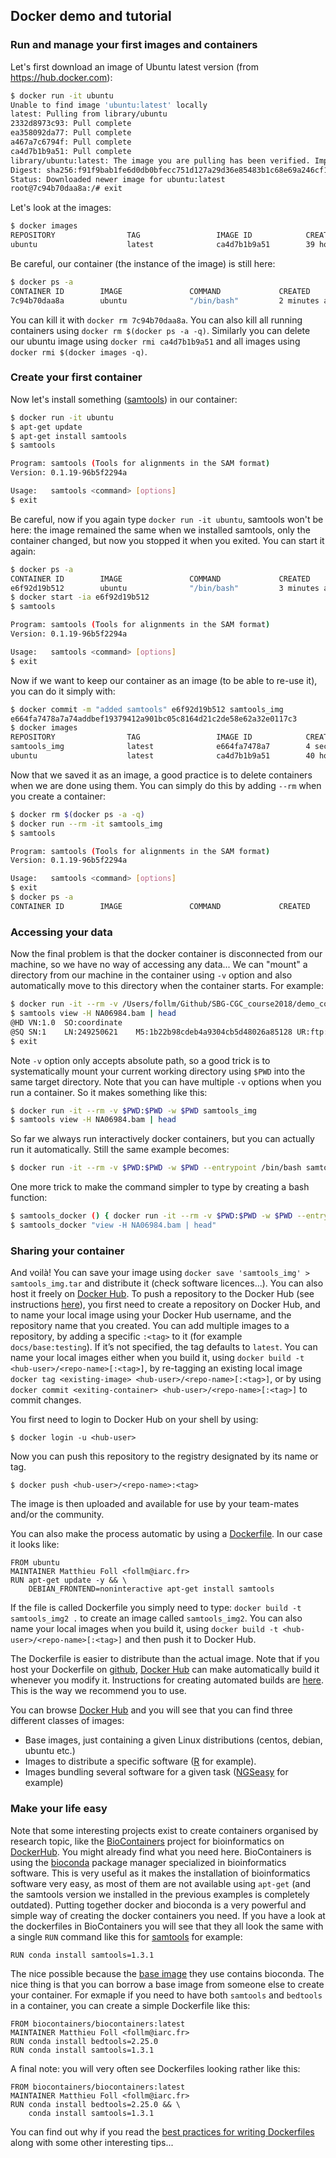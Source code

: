 ## Docker demo and tutorial

### Run and manage your first images and containers

Let's first download an image of Ubuntu latest version (from https://hub.docker.com):
```bash
$ docker run -it ubuntu
Unable to find image 'ubuntu:latest' locally
latest: Pulling from library/ubuntu
2332d8973c93: Pull complete
ea358092da77: Pull complete
a467a7c6794f: Pull complete
ca4d7b1b9a51: Pull complete
library/ubuntu:latest: The image you are pulling has been verified. Important: image verification is a tech preview feature and should not be relied on to provide security.
Digest: sha256:f91f9bab1fe6d0db0bfecc751d127a29d36e85483b1c68e69a246cf1df9b4251
Status: Downloaded newer image for ubuntu:latest
root@7c94b70daa8a:/# exit
```

Let's look at the images:
```bash
$ docker images
REPOSITORY                TAG                 IMAGE ID            CREATED             VIRTUAL SIZE
ubuntu                    latest              ca4d7b1b9a51        39 hours ago        187.9 MB
```

Be careful, our container (the instance of the image) is still here:
```bash
$ docker ps -a
CONTAINER ID        IMAGE               COMMAND             CREATED             STATUS                     PORTS               NAMES
7c94b70daa8a        ubuntu              "/bin/bash"         2 minutes ago       Exited (0) 2 minutes ago                       jovial_hypatia
```

You can kill it with `docker rm 7c94b70daa8a`. You can also kill all running containers using `docker rm $(docker ps -a -q)`. Similarly you can delete our ubuntu image using `docker rmi ca4d7b1b9a51` and all images using `docker rmi $(docker images -q)`.

### Create your first container

Now let's install something ([samtools](http://www.htslib.org)) in our container:
```bash
$ docker run -it ubuntu
$ apt-get update
$ apt-get install samtools
$ samtools

Program: samtools (Tools for alignments in the SAM format)
Version: 0.1.19-96b5f2294a

Usage:   samtools <command> [options]
$ exit
```

Be careful, now if you again type `docker run -it ubuntu`, samtools won't be here: the image remained the same when we installed samtools, only the container changed, but now you stopped it when you exited. You can start it again:
```bash
$ docker ps -a
CONTAINER ID        IMAGE               COMMAND             CREATED             STATUS                          PORTS               NAMES
e6f92d19b512        ubuntu              "/bin/bash"         3 minutes ago       Exited (1) About a minute ago                       mad_goodall
$ docker start -ia e6f92d19b512
$ samtools

Program: samtools (Tools for alignments in the SAM format)
Version: 0.1.19-96b5f2294a

Usage:   samtools <command> [options]
$ exit
```

Now if we want to keep our container as an image (to be able to re-use it), you can do it simply with:
```bash
$ docker commit -m "added samtools" e6f92d19b512 samtools_img
e664fa7478a7a74addbef19379412a901bc05c8164d21c2de58e62a32e0117c3
$ docker images
REPOSITORY                TAG                 IMAGE ID            CREATED             VIRTUAL SIZE
samtools_img              latest              e664fa7478a7        4 seconds ago       211.5 MB
ubuntu                    latest              ca4d7b1b9a51        40 hours ago        187.9 MB
```

Now that we saved it as an image, a good practice is to delete containers when we are done using them. You can simply do this by adding `--rm` when you create a container:
```bash
$ docker rm $(docker ps -a -q)
$ docker run --rm -it samtools_img
$ samtools

Program: samtools (Tools for alignments in the SAM format)
Version: 0.1.19-96b5f2294a

Usage:   samtools <command> [options]
$ exit
$ docker ps -a
CONTAINER ID        IMAGE               COMMAND             CREATED             STATUS              PORTS               NAMES
```

### Accessing your data

Now the final problem is that the docker container is disconnected from our machine, so we have no way of accessing any data... We can "mount" a directory from our machine in the container using `-v` option and also automatically move to this directory when the container starts. For example:
```bash
$ docker run -it --rm -v /Users/follm/Github/SBG-CGC_course2018/demo_code:/data -w /data samtools_img
$ samtools view -H NA06984.bam | head
@HD	VN:1.0	SO:coordinate
@SQ	SN:1	LN:249250621	M5:1b22b98cdeb4a9304cb5d48026a85128	UR:ftp://ftp.1000genomes.ebi.ac.uk/vol1/ftp/technical/reference/phase2_reference_assembly_sequence/hs37d5.fa.gz	AS:NCBI37	SP:Human
$ exit
```

Note `-v` option only accepts absolute path, so a good trick is to systematically mount your current working directory using `$PWD` into the same target directory. Note that you can have multiple `-v` options when you run a container. So it makes something like this:
```bash
$ docker run -it --rm -v $PWD:$PWD -w $PWD samtools_img
$ samtools view -H NA06984.bam | head
```

So far we always run interactively docker containers, but you can actually run it automatically. Still the same example becomes:
```bash
$ docker run -it --rm -v $PWD:$PWD -w $PWD --entrypoint /bin/bash samtools_img -c "samtools view -H NA06984.bam | head"
```

One more trick to make the command simpler to type by creating a bash function:
```bash
$ samtools_docker () { docker run -it --rm -v $PWD:$PWD -w $PWD --entrypoint /bin/bash samtools_img -c "samtools $@"; }
$ samtools_docker "view -H NA06984.bam | head"
```

### Sharing your container

And voilà! You can save your image using `docker save 'samtools_img' > samtools_img.tar` and distribute it (check software licences...). You can also host it freely on [Docker Hub](https://hub.docker.com). To push a repository to the Docker Hub (see instructions [here](https://docs.docker.com/docker-hub/repos/)), you first need to create a repository on Docker Hub, and to name your local image using your Docker Hub username, and the repository name that you created. You can add multiple images to a repository, by adding a specific `:<tag>` to it (for example `docs/base:testing`). If it’s not specified, the tag defaults to `latest`. You can name your local images either when you build it, using `docker build -t <hub-user>/<repo-name>[:<tag>]`, by re-tagging an existing local image `docker tag <existing-image> <hub-user>/<repo-name>[:<tag>]`, or by using `docker commit <exiting-container> <hub-user>/<repo-name>[:<tag>]` to commit changes.

You first need to login to Docker Hub on your shell by using:
```
$ docker login -u <hub-user>
```
Now you can push this repository to the registry designated by its name or tag.
```
$ docker push <hub-user>/<repo-name>:<tag>
```
The image is then uploaded and available for use by your team-mates and/or the community.

You can also make the process automatic by using a [Dockerfile](http://docs.docker.com/engine/reference/builder/). In our case it looks like:
```
FROM ubuntu
MAINTAINER Matthieu Foll <follm@iarc.fr>
RUN apt-get update -y && \
    DEBIAN_FRONTEND=noninteractive apt-get install samtools
```

If the file is called Dockerfile you simply need to type: `docker build -t samtools_img2 .` to create an image called `samtools_img2`. You can also name your local images when you build it, using `docker build -t <hub-user>/<repo-name>[:<tag>]` and then push it to Docker Hub.

The Dockerfile is easier to distribute than the actual image. Note that if you host your Dockerfile on [github](https://github.com), [Docker Hub](https://hub.docker.com) can make automatically build it whenever you modify it. Instructions for creating automated builds are [here](https://docs.docker.com/docker-hub/builds/). This is the way we recommend you to use.

You can browse [Docker Hub](https://hub.docker.com) and you will see that you can find three different classes of images:
- Base images, just containing a given Linux distributions (centos, debian, ubuntu etc.)
- Images to distribute a specific software ([R](https://hub.docker.com/_/r-base/) for example).
- Images bundling several software for a given task ([NGSeasy](https://hub.docker.com/r/compbio/ngseasy-base/) for example)

### Make your life easy

Note that some interesting projects exist to create containers organised by research topic, like the [BioContainers](http://biocontainers.pro) project for bioinformatics on [DockerHub](https://hub.docker.com/u/biocontainers/). You might already find what you need here. BioContainers is using the [bioconda](http://bioconda.github.io) package manager specialized in bioinformatics software. This is very useful as it makes the installation of bioinformatics software very easy, as most of them are not available using `apt-get` (and the samtools version we installed in the previous examples is completely outdated).  Putting together docker and bioconda is a very powerful and simple way of creating the docker containers you need. If you have a look at the dockerfiles in BioContainers you will see that they all look the same with a single `RUN` command like this for [samtools](https://hub.docker.com/r/biocontainers/samtools/~/dockerfile/) for example:
```
RUN conda install samtools=1.3.1
```

The nice possible because the [base image](https://hub.docker.com/r/biocontainers/biocontainers/~/dockerfile/) they use contains bioconda. The nice thing is that you can borrow a base image from someone else to create your container. For exmaple if you need to have both `samtools` and `bedtools` in a container, you can create a simple Dockerfile like this:
```
FROM biocontainers/biocontainers:latest
MAINTAINER Matthieu Foll <follm@iarc.fr>
RUN conda install bedtools=2.25.0
RUN conda install samtools=1.3.1
```

A final note: you will very often see Dockerfiles looking rather like this:
```
FROM biocontainers/biocontainers:latest
MAINTAINER Matthieu Foll <follm@iarc.fr>
RUN conda install bedtools=2.25.0 && \
    conda install samtools=1.3.1
```
You can find out why if you read the [best practices for writing Dockerfiles](https://docs.docker.com/develop/develop-images/dockerfile_best-practices/) along with some other interesting tips...
